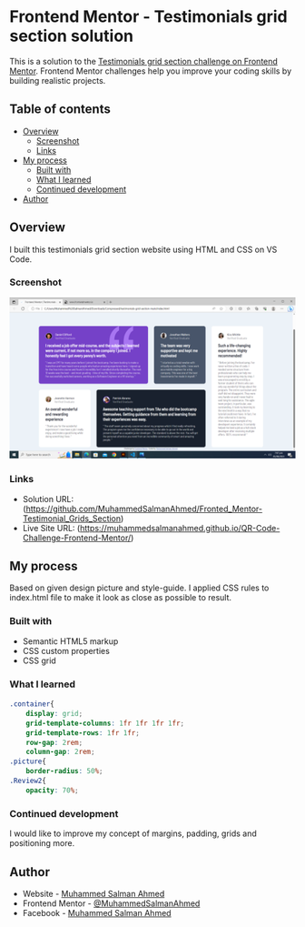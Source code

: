 # Frontend Mentor - Testimonials grid section solution

This is a solution to the [Testimonials grid section challenge on Frontend Mentor](https://www.frontendmentor.io/challenges/testimonials-grid-section-Nnw6J7Un7). Frontend Mentor challenges help you improve your coding skills by building realistic projects. 

## Table of contents

- [Overview](#overview)
  - [Screenshot](#screenshot)
  - [Links](#links)
- [My process](#my-process)
  - [Built with](#built-with)
  - [What I learned](#what-i-learned)
  - [Continued development](#continued-development)
- [Author](#author)

## Overview

I built this testimonials grid section website using HTML and CSS on VS Code.

### Screenshot

![My Screenshot](./Screenshot.png)


### Links

- Solution URL: (https://github.com/MuhammedSalmanAhmed/Fronted_Mentor-Testimonial_Grids_Section)
- Live Site URL: (https://muhammedsalmanahmed.github.io/QR-Code-Challenge-Frontend-Mentor/)

## My process

Based on given design picture and style-guide. I applied CSS rules to index.html file to make it look as close as possible to result.

### Built with

- Semantic HTML5 markup
- CSS custom properties
- CSS grid

### What I learned

```css
.container{
    display: grid;
    grid-template-columns: 1fr 1fr 1fr 1fr;
    grid-template-rows: 1fr 1fr;
    row-gap: 2rem;
    column-gap: 2rem;
.picture{
    border-radius: 50%;
.Review2{
    opacity: 70%;
```

### Continued development

I would like to improve my concept of margins, padding, grids and positioning more.

## Author

- Website - [Muhammed Salman Ahmed](https://muhammedsalmanahmed.github.io/CV-CSS/)
- Frontend Mentor - [@MuhammedSalmanAhmed](https://www.frontendmentor.io/profile/MuhammedSalmanAhmed)
- Facebook - [Muhammed Salman Ahmed](https://www.facebook.com/profile.php?id=100075963945987)
